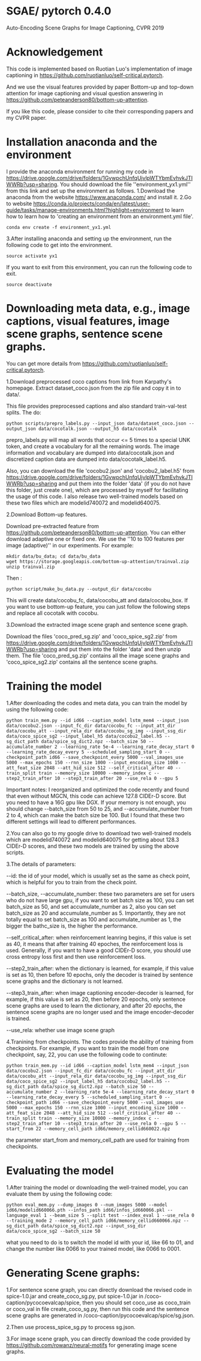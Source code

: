 # SGAE/ pytorch 0.4.0
Auto-Encoding Scene Graphs for Image Captioning, CVPR 2019

# Acknowledgement
This code is implemented based on Ruotian Luo's implementation of image captioning in https://github.com/ruotianluo/self-critical.pytorch.

And we use the visual features provided by paper Bottom-up and top-down attention for image captioning and visual question answering in https://github.com/peteanderson80/bottom-up-attention.

If you like this code, please consider to cite their corresponding papers and my CVPR paper.

# Installation anaconda and the environment
I provide the anaconda environment for running my code in https://drive.google.com/drive/folders/1GvwpchUnfqUjvlpWTYbmEvhvkJTIWWRb?usp=sharing. You should download the file ''environment_yx1.yml'' from this link and set up the environment as follows.
1.Download the anaconda from the website https://www.anaconda.com/ and install it.
2.Go to website https://conda.io/projects/conda/en/latest/user-guide/tasks/manage-environments.html?highlight=environment to learn how to learn how to 'creating an environment from an environment.yml file'.
```
conda env create -f environment_yx1.yml
```
3.After installing anaconda and setting up the environment, run the following code to get into the environment.
```
source activate yx1
```
If you want to exit from this environment, you can run the following code to exit.
```
source deactivate
```

# Downloading meta data, e.g., image captions, visual features, image scene graphs, sentence scene graphs.
You can get more details from  https://github.com/ruotianluo/self-critical.pytorch.

1.Download preprocessed coco captions from link from Karpathy's homepage. Extract dataset_coco.json from the zip file and copy it in to data/. 

This file provides preprocessed captions and also standard train-val-test splits.
The do:
```
python scripts/prepro_labels.py --input_json data/dataset_coco.json --output_json data/cocotalk.json --output_h5 data/cocotalk
```
prepro_labels.py will map all words that occur <= 5 times to a special UNK token, and create a vocabulary for all the remaining words. The image information and vocabulary are dumped into data/cocotalk.json and discretized caption data are dumped into data/cocotalk_label.h5.

Also, you can download the file 'cocobu2.json' and 'cocobu2_label.h5' from https://drive.google.com/drive/folders/1GvwpchUnfqUjvlpWTYbmEvhvkJTIWWRb?usp=sharing and put them into the folder 'data' (if you do not have this folder, just create one), which are processed by myself for facilitating the usage of this code. I also release two well-trained models based on these two files which are modelid740072 and modelid640075.

2.Download Bottom-up features.

Download pre-extracted feature from https://github.com/peteanderson80/bottom-up-attention. You can either download adaptive one or fixed one. We use the ''10 to 100 features per image (adaptive)'' in our experiments.
For example:
```
mkdir data/bu_data; cd data/bu_data
wget https://storage.googleapis.com/bottom-up-attention/trainval.zip
unzip trainval.zip
```
Then :
```
python script/make_bu_data.py --output_dir data/cocobu
```
This will create data/cocobu_fc, data/cocobu_att and data/cocobu_box. If you want to use bottom-up feature, you can just follow the following steps and replace all cocotalk with cocobu.

3.Download the extracted image scene graph and sentence scene graph.

Download the files 'coco_pred_sg.zip' and 'coco_spice_sg2.zip' from https://drive.google.com/drive/folders/1GvwpchUnfqUjvlpWTYbmEvhvkJTIWWRb?usp=sharing and put them into the folder 'data' and then unzip them. The file 'coco_pred_sg.zip' contains all the image scene graphs and 'coco_spice_sg2.zip' contains all the sentence scene graphs.

# Training the model
1.After downloading the codes and meta data, you can train the model by using the following code:
```
python train_mem.py --id id66 --caption_model lstm_mem4 --input_json data/cocobu2.json --input_fc_dir data/cocobu_fc --input_att_dir data/cocobu_att --input_rela_dir data/cocobu_sg_img --input_ssg_dir data/coco_spice_sg2 --input_label_h5 data/cocobu2_label.h5 --sg_dict_path data/spice_sg_dict2.npz --batch_size 50 --accumulate_number 2 --learning_rate 5e-4 --learning_rate_decay_start 0 --learning_rate_decay_every 5 --scheduled_sampling_start 0 --checkpoint_path id66 --save_checkpoint_every 5000 --val_images_use 5000 --max_epochs 150 --rnn_size 1000 --input_encoding_size 1000 --att_feat_size 2048 --att_hid_size 512 --self_critical_after 40 --train_split train --memory_size 10000 --memory_index c --step2_train_after 10 --step3_train_after 20 --use_rela 0 --gpu 5
```
Important notes: I reorganized and optimized the code recently and found that even without MGCN, this code can achieve 127.8 CIDEr-D score. But you need to have a 16G gpu like DGX. If your memory is not enough, you should change --batch_size from 50 to 25, and --accumulate_number from 2 to 4, which can make the batch size be 100. But I found that these two different settings will lead to different performances.

2.You can also go to my google drive to download two well-trained models which are modelid740072 and modelid640075 for getting about 128.3 CIDEr-D scores, and these two models are trained by using the above scripts.

3.The details of parameters:

--id: the id of your model, which is usually set as the same as check point, which is helpful for you to train from the check point.

--batch_size, --accumulate_number: these two parameters are set for users who do not have large gpu, if you want to set batch size as 100, you can set batch_size as 50, and set accumulate_number as 2, also you can set batch_size as 20 and accumulate_number as 5. Importantly, they are not totally equal to set batch_size as 100 and accumulate_number as 1, the bigger the bathc_size is, the higher the performance.

--self_critical_after: when reinforcement leanring begins, if this value is set as 40, it means that after training 40 epoches, the reinforcement loss is used. Generally, if you want to have a good CIDEr-D score, you should use cross entropy loss first and then use reinforcement loss.

--step2_train_after: when the dictionary is learned, for example, if this value is set as 10, then before 10 epochs, only the decoder is trained by sentence scene graphs and the dictionary is not learned. 

--step3_train_after: when image captioning encoder-decoder is learned, for example, if this value is set as 20, then before 20 epochs, only sentence scene graphs are used to learn the dictionary, and after 20 epochs, the sentence scene graphs are no longer used and the image encoder-decoder is trained.

--use_rela: whether use image scene graph

4.Tranining from checkpoints.
The codes provide the ability of training from checkpoints. For example, if you want to train the model from one checkpoint, say, 22, you can use the following code to continute:
```
python train_mem.py --id id66 --caption_model lstm_mem4 --input_json data/cocobu2.json --input_fc_dir data/cocobu_fc --input_att_dir data/cocobu_att --input_rela_dir data/cocobu_sg_img --input_ssg_dir data/coco_spice_sg2 --input_label_h5 data/cocobu2_label.h5 --sg_dict_path data/spice_sg_dict2.npz --batch_size 50 --accumulate_number 2 --learning_rate 5e-4 --learning_rate_decay_start 0 --learning_rate_decay_every 5 --scheduled_sampling_start 0 --checkpoint_path id66 --save_checkpoint_every 5000 --val_images_use 5000 --max_epochs 150 --rnn_size 1000 --input_encoding_size 1000 --att_feat_size 2048 --att_hid_size 512 --self_critical_after 40 --train_split train --memory_size 10000 --memory_index c --step2_train_after 10 --step3_train_after 20 --use_rela 0 --gpu 5 --start_from 22 --memory_cell_path id66/memory_cellid660022.npz
```
the parameter start_from and memory_cell_path are used for training from checkpoints.

# Evaluating the model
1.After training the model or downloading the well-trained model, you can evaluate them by using the following code:
```
python eval_mem.py --dump_images 0 --num_images 5000 --model id66/modelid660066.pth --infos_path id66/infos_id660066.pkl --language_eval 1 --beam_size 5 --split test --index_eval 1 --use_rela 0 --training_mode 2 --memory_cell_path id66/memory_cellid660066.npz --sg_dict_path data/spice_sg_dict2.npz --input_ssg_dir data/coco_spice_sg2 --batch_size 50
```
what you need to do is to switch the model id with your id, like 66 to 01, and change the number like 0066 to your trained model, like 0066 to 0001.

# Generating Scene graphs:
1.For sentence scene graph, you can directly download the revised code in spice-1.0.jar and create_coco_sg.py, put spice-1.0.jar in /coco-caption/pycocoevalcap/spice, then you should set coco_use as coco_train or coco_val in file create_coco_sg.py, then run this code and the sentence scene graphs are generated in /coco-caption/pycocoevalcap/spice/sg.json.

2.Then use process_spice_sg.py to process sg.json.

3.For image scene graph, you can directly download the code provided by https://github.com/rowanz/neural-motifs for generating image scene graphs.
